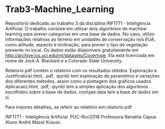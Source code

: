 # Trab3-Machine_Learning
Repositório dedicado ao trabalho 3 da disciplina INF1771 - Inteligência Artificial. O trabalho consiste em utilizar dois algoritmos de machine learning para prever categorias em uma base de dados.
No caso, utilizo informações relativas ao terreno em unidades de conservação nos EUA, como altitude, aspecto e inclinação, para prever o tipo de vegetação presente no local.
Os dados estão disponíveis gratuitamente em http://archive.ics.uci.edu/ml/datasets/Covertype. Ela está licenciada em nome de Jock A. Blackard e a Colorado State University.


Relatorio.pdf contém o relatório com os resultados obtidos.
Exploração e Justificativa(.html, .pdf, .ipynb) tem exploração de parametros e variações dos diferentes métodos, assim como a plottagem dos gráficos usados
Aplicacao(.html, .pdf, .ipynb) tem a simples aplicação dos algoritmos escolhidos sobre a base de dados.
covtype.data tem a base de dados em si.

Para maiores detalhes, se referir ao relatório em relatorio.pdf


INF1771 - Inteligência Artificial. PUC-Rio/2018
Professora Renatha Capua
Aluno André Mazal Krauss
